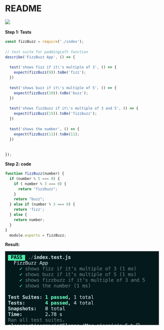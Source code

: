 # README

![](https://media0.giphy.com/media/9JcHB3j70PgNIItVdR/giphy.gif)

**Step 1: Tests**

```js
const fizzBuzz = require('./index');

// test suite for paddingLeft function
describe('FizzBuzz App', () => {

  test('shows fizz if it\'s multiple of 3', () => {
    expect(fizzBuzz(9)).toBe('fizz');
  })

  test('shows buzz if it\'s multiple of 5', () => {
    expect(fizzBuzz(10)).toBe('buzz');
  })

  test('shows fizzbuzz if it\'s multiple of 3 and 5', () => {
    expect(fizzBuzz(15)).toBe('fizzbuzz');
  })

  test('shows the number', () => {
    expect(fizzBuzz(11)).toBe(11);
  })


});

```

**Step 2: code**

```js
function fizzBuzz(number) {
  if (number % 5 === 0) {
    if ( number % 3 === 0) {
      return "fizzbuzz";
    }
    return "buzz";
  } else if (number % 3 === 0) {
    return 'fizz';
  } else {
    return number;
  }
}
  module.exports = fizzBuzz;
```

**Result:**

![image-20200804083224055](./image-20200804083224055.png)

